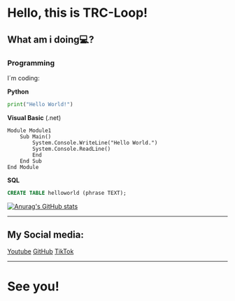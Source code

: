 # Hello, this is TRC-Loop! 

## What am i doing💻?

### Programming

I´m coding:

**Python**
```python
print("Hello World!")
```
**Visual Basic** (.net)
```vbnet
Module Module1
    Sub Main()
        System.Console.WriteLine("Hello World.")
        System.Console.ReadLine()
        End
    End Sub
End Module
```
**SQL**
```sql
CREATE TABLE helloworld (phrase TEXT);
```
[![Anurag's GitHub stats](https://github-readme-stats.vercel.app/api?username=TRC-Loop)](https://github.com/anuraghazra/github-readme-stats)

-----------------------
## My Social media:

[Youtube](https://www.youtube.com/channel/UCdOuCGsMij3JGOPQ2z6aCyA/featured)
[GitHub](https://github.com/TRC-Loop)
[TikTok](https://www.tiktok.com/@trc_loop)

----

# See you!
